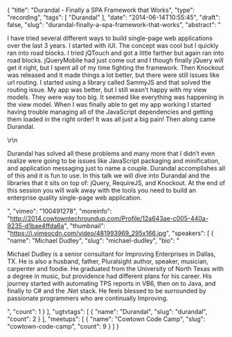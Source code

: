 {
  "title": "Durandal - Finally a SPA Framework that Works",
  "type": "recording",
  "tags": [
    "Durandal"
  ],
  "date": "2014-06-14T10:55:45",
  "draft": false,
  "slug": "durandal-finally-a-spa-framework-that-works",
  "abstract": "<p>I have tried several different ways to build single-page web applications over the last 3 years.  I started with iUI.  The concept was cool but I quickly ran into road blocks.  I tried jQTouch and got a little farther but again ran into road blocks.  jQueryMobile had just come out and I though finally jQuery will get it right, but I spent all of my time fighting the framework.  Then Knockout was released and it made things a lot better, but there were still issues like url routing.  I started using a library called SammyJS and that solved the routing issue.  My app was better, but I still wasn’t happy with my view models.  They were way too big. It seemed like everything was happening in the view model.  When I was finally able to get my app working I started having trouble managing all of the JavaScript dependencies and getting them loaded in the right order!  It was all just a big pain! Then along came Durandal.</p>\r\n<p>Durandal has solved all these problems and many more that I didn’t even realize were going to be issues like JavaScript packaging and minification, and application messaging just to name a couple.  Durandal accomplishes all of this and it is fun to use. In this talk we will dive into Durandal and the libraries that it sits on top of:  jQuery, RequireJS, and Knockout.  At the end of this session you will walk away with the tools you need to build an enterprise quality single-page web application.</p>",
  "vimeo": "100491278",
  "moreinfo": "http://2014.cowtowntechroundup.com/Profile/12a643ae-c005-440a-9235-d1bae4ffda6a",
  "thumbnail": "https://i.vimeocdn.com/video/481993969_295x166.jpg",
  "speakers": [
    {
      "name": "Michael Dudley",
      "slug": "michael-dudley",
      "bio": "<p>Michael Dudley is a senior consultant for Improving Enterprises in Dallas, TX. He is also a husband, father, Pluralsight author, speaker, musician, carpenter and foodie. He graduated from the University of North Texas with a degree in music, but providence had different plans for his career. His journey started with automating TPS reports in VB6, then on to Java, and finally to C# and the .Net stack. He feels blessed to be surrounded by passionate programmers who are continually Improving.</p>",
      "count": 1
    }
  ],
  "ugtvtags": [
    {
      "name": "Durandal",
      "slug": "durandal",
      "count": 2
    }
  ],
  "meetups": [
    {
      "name": "Cowtown Code Camp",
      "slug": "cowtown-code-camp",
      "count": 9
    }
  ]
}